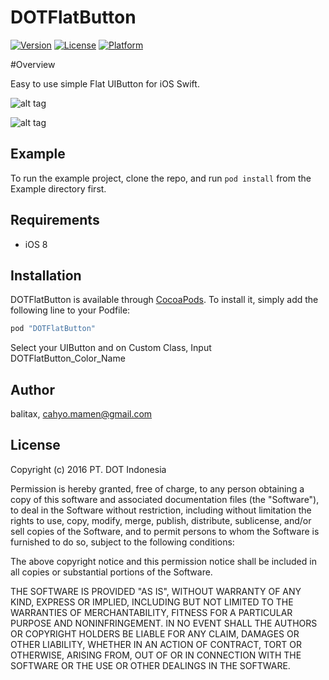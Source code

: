 # DOTFlatButton

[![Version](https://img.shields.io/cocoapods/v/DOTFlatButton.svg?style=flat)](http://cocoapods.org/pods/DOTFlatButton)
[![License](https://img.shields.io/cocoapods/l/DOTFlatButton.svg?style=flat)](http://cocoapods.org/pods/DOTFlatButton)
[![Platform](https://img.shields.io/cocoapods/p/DOTFlatButton.svg?style=flat)](http://cocoapods.org/pods/DOTFlatButton)

#Overview

Easy to use simple Flat UIButton for iOS Swift.

![alt tag](https://raw.githubusercontent.com/pt-dot/DOTFlatButton/master/images/ss2.png)


![alt tag](https://cloud.githubusercontent.com/assets/1490342/16445576/7bfb09ba-3e0d-11e6-90dd-f73d205d8bc5.png)

## Example

To run the example project, clone the repo, and run `pod install` from the Example directory first.

## Requirements
* iOS 8

## Installation

DOTFlatButton is available through [CocoaPods](http://cocoapods.org). To install
it, simply add the following line to your Podfile:

```ruby
pod "DOTFlatButton"
```

Select your UIButton and on Custom Class, Input DOTFlatButton_Color_Name

## Author

balitax, cahyo.mamen@gmail.com


## License

Copyright (c) 2016 PT. DOT Indonesia

Permission is hereby granted, free of charge, to any person obtaining a copy of this software and associated documentation files (the "Software"), to deal in the Software without restriction, including without limitation the rights to use, copy, modify, merge, publish, distribute, sublicense, and/or sell copies of the Software, and to permit persons to whom the Software is furnished to do so, subject to the following conditions:

The above copyright notice and this permission notice shall be included in all copies or substantial portions of the Software.

THE SOFTWARE IS PROVIDED "AS IS", WITHOUT WARRANTY OF ANY KIND, EXPRESS OR IMPLIED, INCLUDING BUT NOT LIMITED TO THE WARRANTIES OF MERCHANTABILITY, FITNESS FOR A PARTICULAR PURPOSE AND NONINFRINGEMENT. IN NO EVENT SHALL THE AUTHORS OR COPYRIGHT HOLDERS BE LIABLE FOR ANY CLAIM, DAMAGES OR OTHER LIABILITY, WHETHER IN AN ACTION OF CONTRACT, TORT OR OTHERWISE, ARISING FROM, OUT OF OR IN CONNECTION WITH THE SOFTWARE OR THE USE OR OTHER DEALINGS IN THE SOFTWARE.

